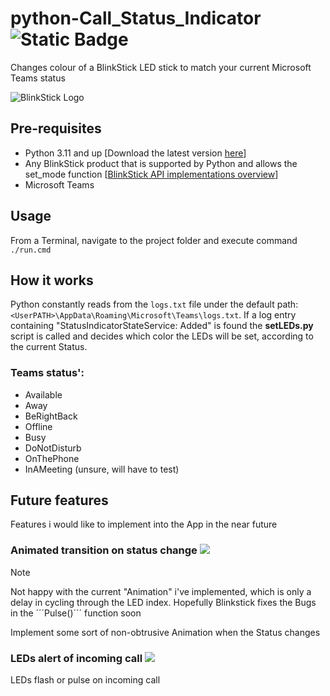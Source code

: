 # python-Call_Status_Indicator ![Static Badge](https://img.shields.io/badge/version-pre%20release-orange)
Changes colour of a BlinkStick LED stick to match your current Microsoft Teams status


![BlinkStick Logo](https://www.blinkstick.com/images/home/logo-home.png)

## Pre-requisites
- Python 3.11 and up [Download the latest version [here](https://www.python.org/downloads/)]
- Any BlinkStick product that is supported by Python and allows the set_mode function [[BlinkStick API implementations overview](https://www.blinkstick.com/help/api-implementations)]
- Microsoft Teams

## Usage
From a Terminal, navigate to the project folder and execute command `./run.cmd`

## How it works
Python constantly reads from the `logs.txt` file under the default path: `<UserPATH>\AppData\Roaming\Microsoft\Teams\logs.txt`.
If a log entry containing "StatusIndicatorStateService: Added" is found the **setLEDs.py** script is called and decides which color the LEDs will be set, according to the current Status.

### Teams status':
- Available
- Away
- BeRightBack
- Offline
- Busy
- DoNotDisturb
- OnThePhone
- InAMeeting (unsure, will have to test)

## Future features
Features i would like to implement into the App in the near future

### Animated transition on status change ![](https://geps.dev/progress/50)
> [!NOTE]
> Not happy with the current "Animation" i've implemented, which is only a delay in cycling through the LED index. Hopefully Blinkstick fixes the Bugs in the ´´´Pulse()´´´ function soon

Implement some sort of non-obtrusive Animation when the Status changes

### LEDs alert of incoming call ![](https://geps.dev/progress/90)
LEDs flash or pulse on incoming call